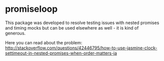 # promiseloop
This package was developed to resolve testing issues with nested promises and timing mocks but can be used elsewhere as well - it is kind of generous.

Here you can read about the problem: http://stackoverflow.com/questions/42446795/how-to-use-jasmine-clock-settimeout-in-nested-promises-when-order-matters-ja
